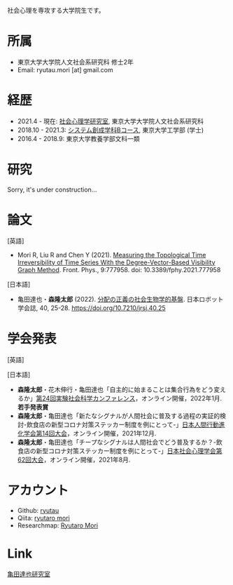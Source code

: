 社会心理を専攻する大学院生です。

# 所属
- 東京大学大学院人文社会系研究科 修士2年
- Email: ryutau.mori [at] gmail.com

# 経歴
- 2021.4 - 現在: [社会心理学研究室](http://www.utokyo-socpsy.com/index.html), 東京大学大学院人文社会系研究科
- 2018.10 - 2021.3: [システム創成学科Bコース](https://www.si.t.u-tokyo.ac.jp/course/sdm/), 東京大学工学部 (学士)
- 2016.4 - 2018.9: 東京大学教養学部文科一類

# 研究
Sorry, it's under construction...

# 論文
[英語]
- Mori R, Liu R and Chen Y (2021). [Measuring the Topological Time Irreversibility of Time Series With the Degree-Vector-Based Visibility Graph Method](https://www.frontiersin.org/articles/10.3389/fphy.2021.777958/full). Front. Phys., 9:777958. doi: 10.3389/fphy.2021.777958

[日本語]
- 亀田達也・**森隆太郎** (2022). [分配の正義の社会生物学的基盤](https://www.jstage.jst.go.jp/article/jrsj/40/1/40_40_25/_article/-char/ja/). 日本ロボット学会誌, 40, 25-28. https://doi.org/10.7210/jrsj.40.25

# 学会発表
[英語]

[日本語]
- **森隆太郎**・花木伸行・亀田達也「自主的に始まることは集合行為をどう変えるか」[第24回実験社会科学カンファレンス](https://sites.google.com/view/ess24/)，オンライン開催，2022年1月. **若手発表賞**
- **森隆太郎**・亀田達也「新たなシグナルが人間社会に普及する過程の実証的検討-飲食店の新型コロナ対策ステッカー制度を例にとって-」[日本人間行動進化学会第14回大会](https://sites.google.com/hbesj.org/hbes-j2021online/home)，オンライン開催，2021年12月.
- **森隆太郎**・亀田達也「チープなシグナルは人間社会でどう普及するか？-飲食店の新型コロナ対策ステッカー制度を例にとって-」[日本社会心理学会第62回大会](https://www.socialpsychology.jp/conf2021/)，オンライン開催，2021年8月.

# アカウント
- Github: [ryutau](https://github.com/ryutau)
- Qiita: [ryutaro mori](https://qiita.com/ryutau)
- Researchmap: [Ryutaro Mori](https://researchmap.jp/ryutaromori)

# Link
[亀田達也研究室](http://www.tatsuyakameda.com/)
